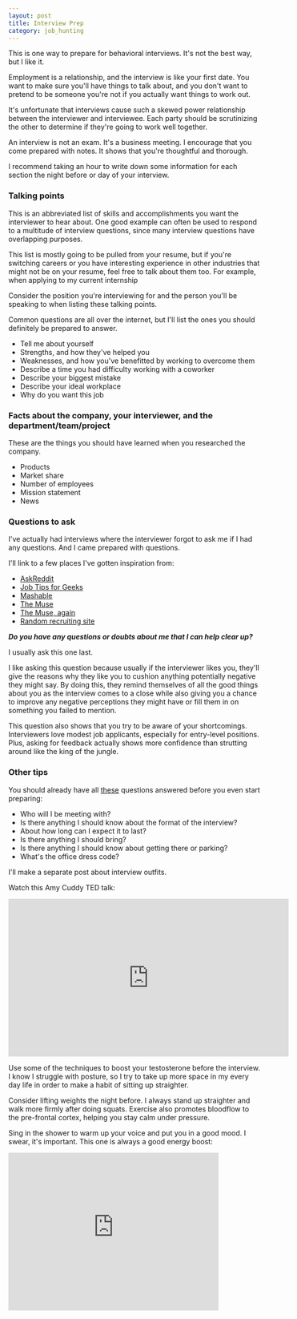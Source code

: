 ```yaml
---
layout: post
title: Interview Prep
category: job_hunting
---
```


This is one way to prepare for behavioral interviews. It's not the best way, but I like it.

Employment is a relationship, and the interview is like your first date. You want to make sure you'll have things to talk about, and you don't want to pretend to be someone you're not if you actually want things to work out.

It's unfortunate that interviews cause such a skewed power relationship between the interviewer and interviewee. Each party should be scrutinizing the other to determine if they're going to work well together.

An interview is not an exam. It's a business meeting. I encourage that you come prepared with notes. It shows that you're thoughtful and thorough.

I recommend taking an hour to write down some information for each section the night before or day of your interview.














<h3 class="anchor" id="talking-points">Talking points</h3>

This is an abbreviated list of skills and accomplishments you want the interviewer to hear about. One good example can often be used to respond to a multitude of interview questions, since many interview questions have overlapping purposes.

This list is mostly going to be pulled from your resume, but if you're switching careers or you have interesting experience in other industries that might not be on your resume, feel free to talk about them too. For example, when applying to my current internship

Consider the position you're interviewing for and the person you'll be speaking to when listing these talking points. 

Common questions are all over the internet, but I'll list the ones you should definitely be prepared to answer.

- Tell me about yourself
- Strengths, and how they've helped you
- Weaknesses, and how you've benefitted by working to overcome them
- Describe a time you had difficulty working with a coworker
- Describe your biggest mistake
- Describe your ideal workplace
- Why do you want this job











<h3 class="anchor" id="facts-about-company">Facts about the company, your interviewer, and the department/team/project</h3>

These are the things you should have learned when you researched the company.

- Products
- Market share
- Number of employees
- Mission statement
- News











<h3 class="anchor" id="questions-to-ask">Questions to ask</h3>

I've actually had interviews where the interviewer forgot to ask me if I had any questions. And I came prepared with questions.

I'll link to a few places I've gotten inspiration from:

- [AskReddit](http://www.reddit.com/r/AskReddit/comments/bb5kc/what_are_your_best_job_interview_tips/c0lvp2y)
- [Job Tips for Geeks](http://jobtipsforgeeks.com/2012/08/13/blind-dating-for-geeks-questions-candidates-should-ask-and-when-to-ask-them-during-interviews/)
- [Mashable](http://mashable.com/2014/06/09/job-interview-questions/?utm_cid=mash-com-Tw-main-link)
- [The Muse](https://www.themuse.com/advice/51-interview-questions-you-should-be-asking)
- [The Muse, again](https://www.themuse.com/advice/7-killer-questions-to-ask-at-your-next-interview)
- [Random recruiting site](http://www.3coastresources.com/five-questions-to-ask-during-your-interview/)

***Do you have any questions or doubts about me that I can help clear up?***

I usually ask this one last.

I like asking this question because usually if the interviewer likes you, they'll give the reasons why they like you to cushion anything potentially negative they might say. By doing this, they remind themselves of all the good things about you as the interview comes to a close while also giving you a chance to improve any negative perceptions they might have or fill them in on something you failed to mention.

This question also shows that you try to be aware of your shortcomings. Interviewers love modest job applicants, especially for entry-level positions. Plus, asking for feedback actually shows more confidence than strutting around like the king of the jungle.
















<h3 class="anchor" id="other-tips">Other tips</h3>

You should already have all [these](https://www.themuse.com/advice/6-questions-that-will-ease-your-mind-before-the-interview) questions answered before you even start preparing:

- Who will I be meeting with?
- Is there anything I should know about the format of the interview?
- About how long can I expect it to last?
- Is there anything I should bring?
- Is there anything I should know about getting there or parking?
- What's the office dress code?

I'll make a separate post about interview outfits.

Watch this Amy Cuddy TED talk:

<iframe width="560" height="315" src="https://www.youtube.com/embed/Ks-_Mh1QhMc" frameborder="0" allowfullscreen></iframe>

Use some of the techniques to boost your testosterone before the interview. I know I struggle with posture, so I try to take up more space in my every day life in order to make a habit of sitting up straighter.

Consider lifting weights the night before. I always stand up straighter and walk more firmly after doing squats. Exercise also promotes bloodflow to the pre-frontal cortex, helping you stay calm under pressure.

Sing in the shower to warm up your voice and put you in a good mood. I swear, it's important. This one is always a good energy boost:

<iframe width="420" height="315" src="https://www.youtube.com/embed/ZSS5dEeMX64" frameborder="0" allowfullscreen></iframe>